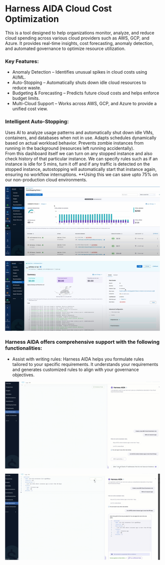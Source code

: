 # Harness AIDA Cloud Cost Optimization
This is a tool designed to help organizations monitor, analyze, and reduce cloud spending across various cloud providers such as AWS, GCP, and Azure. It provides real-time insights, cost forecasting, anomaly detection, and automated governance to optimize resource utilization.

### Key Features:
- Anomaly Detection – Identifies unusual spikes in cloud costs using AI/ML.
- Auto-Stopping – Automatically shuts down idle cloud resources to reduce waste.
- Budgeting & Forecasting – Predicts future cloud costs and helps enforce budget limits.
- Multi-Cloud Support – Works across AWS, GCP, and Azure to provide a unified cost view.


### Intelligent Auto-Stopping:
Uses AI to analyze usage patterns and automatically shut down idle VMs, containers, and databases when not in use.
Adapts schedules dynamically based on actual workload behavior.
Prevents zombie instances from running in the background (resources left running accidentally). </br>
From this dashboard itself we can turn on any stopped instance and also check history of that particular instance. We can specify rules such as if an instance is idle for 5 mins, turn it off and if any traffic is detected on the stopped instance, autostopping will automatically start that instance again, ensuring no workflow interruptions. 
**Using this we can save upto 75% on our non-production cloud environments.

![CCM](https://github.com/vivekraj601/Harness/blob/2fdee269c6fee957975755cfbc66e4f2d24032bc/harness-AI/media/ccm1.png)

![CCM2](https://github.com/vivekraj601/Harness/blob/2fdee269c6fee957975755cfbc66e4f2d24032bc/harness-AI/media/ccm2.png)

### Harness AIDA offers comprehensive support with the following functionalities:

- Assist with writing rules: Harness AIDA helps you formulate rules tailored to your specific requirements. It understands your requirements and generates customized rules to align with your governance objectives.

![CCM2](https://github.com/vivekraj601/Harness/blob/432059ba5e68b96b5f1e0a04888a059359caa470/harness-AI/media/ccm3.png)

![CCM2](https://github.com/vivekraj601/Harness/blob/432059ba5e68b96b5f1e0a04888a059359caa470/harness-AI/media/ccm4.png)
